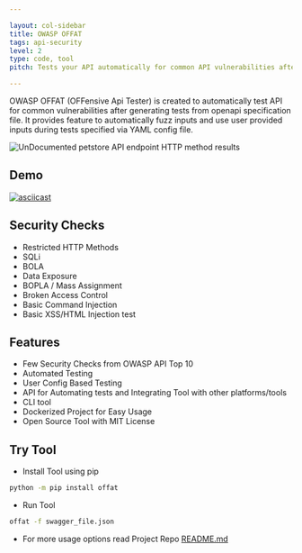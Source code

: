 ```yaml
---

layout: col-sidebar
title: OWASP OFFAT
tags: api-security
level: 2
type: code, tool
pitch: Tests your API automatically for common API vulnerabilities after generating tests from provided openapi specification file.

---
```


OWASP OFFAT (OFFensive Api Tester) is created to automatically test API for common vulnerabilities after generating tests from openapi specification file. It provides feature to automatically fuzz inputs and use user provided inputs during tests specified via YAML config file.

![UnDocumented petstore API endpoint HTTP method results](./src/.images/tests/offat-v0.5.0.png)

## Demo

[![asciicast](https://asciinema.org/a/9MSwl7UafIVT3iJn13OcvWXeF.svg)](https://asciinema.org/a/9MSwl7UafIVT3iJn13OcvWXeF)

## Security Checks

- Restricted HTTP Methods
- SQLi
- BOLA
- Data Exposure
- BOPLA / Mass Assignment
- Broken Access Control
- Basic Command Injection
- Basic XSS/HTML Injection test

## Features

- Few Security Checks from OWASP API Top 10
- Automated Testing
- User Config Based Testing
- API for Automating tests and Integrating Tool with other platforms/tools
- CLI tool
- Dockerized Project for Easy Usage
- Open Source Tool with MIT License

## Try Tool

- Install Tool using pip

```bash
python -m pip install offat
```

- Run Tool

```bash
offat -f swagger_file.json
```

- For more usage options read Project Repo [README.md](https://github.com/OWASP/OFFAT/blob/main/src/README.md)

